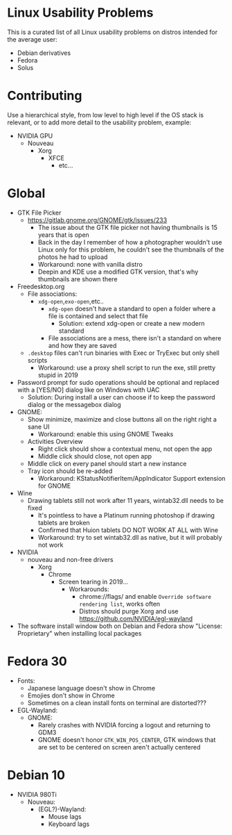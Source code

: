 # Linux Usability Problems

This is a curated list of all Linux usability problems on distros intended for the average user: 

- Debian derivatives
- Fedora
- Solus

# Contributing

Use a hierarchical style, from low level to high level if the OS stack is relevant, or to add more detail to the usability problem, example:

- NVIDIA GPU
  - Nouveau
    - Xorg
      - XFCE
        - etc...


# Global
 
 - GTK File Picker
   - https://gitlab.gnome.org/GNOME/gtk/issues/233
     - The issue about the GTK file picker not having thumbnails is 15 years that is open
     - Back in the day I remember of how a photographer wouldn't use Linux only for this problem, he couldn't see the thumbnails of the photos he had to upload
     - Workaround: none with vanilla distro
     - Deepin and KDE use a modified GTK version, that's why thumbnails are shown there
 - Freedesktop.org
   - File associations:
     - `xdg-open`,`exo-open`,etc..
       - `xdg-open` doesn't have a standard to open a folder where a file is contained and select that file
         - Solution: extend xdg-open or create a new modern standard
       - File associations are a mess, there isn't a standard on where and how they are saved
   - `.desktop` files can't run binaries with Exec or TryExec but only shell scripts
      - Workaround: use a proxy shell script to run the exe, still pretty stupid in 2019
 - Password prompt for sudo operations should be optional and replaced with a [YES/NO] dialog like on Windows with UAC
   - Solution: During install a user can choose if to keep the password dialog or the messagebox dialog
 - GNOME:
   - Show minimize, maximize and close buttons all on the right right a sane UI
     - Workaround: enable this using GNOME Tweaks
   - Activities Overview
     - Right click should show a contextual menu, not open the app
     - Middle click should close, not open app
   - Middle click on every panel should start a new instance
   - Tray icon should be re-added
     - Workaround: KStatusNotifierItem/AppIndicator Support extension for GNOME
 - Wine
   - Drawing tablets still not work after 11 years, wintab32.dll needs to be fixed
     - It's pointless to have a Platinum running photoshop if drawing tablets are broken
     - Confirmed that Huion tablets DO NOT WORK AT ALL with Wine
     - Workaround: try to set wintab32.dll as native, but it will probably not work
 - NVIDIA
    - nouveau and non-free drivers
      - Xorg
        - Chrome
          - Screen tearing in 2019...
            - Workarounds: 
              - chrome://flags/ and enable `Override software rendering list`, works often
              - Distros should purge Xorg and use https://github.com/NVIDIA/egl-wayland
 - The software install window both on Debian and Fedora show "License: Proprietary" when installing local packages


# Fedora 30
 - Fonts:
   - Japanese language doesn't show in Chrome
   - Emojies don't show in Chrome
   - Sometimes on a clean install fonts on terminal are distorted???
 - EGL-Wayland:
   - GNOME:
     - Rarely crashes with NVIDIA forcing a logout and returning to GDM3
     - GNOME doesn't honor `GTK_WIN_POS_CENTER`, GTK windows that are set to be centered on screen aren't actually centered

# Debian 10
 - NVIDIA 980Ti
   - Nouveau:
     - (EGL?)-Wayland:
       - Mouse lags
       - Keyboard lags


